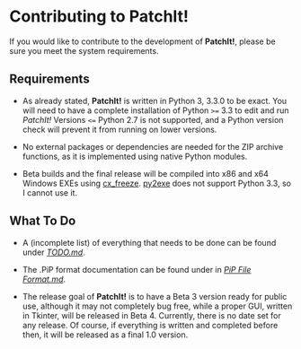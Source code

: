 Contributing to PatchIt!
========================

If you would like to contribute to the development of **PatchIt!**, please be sure you meet the system requirements.

Requirements
------------

* As already stated, **PatchIt!** is written in Python 3, 3.3.0 to be exact. You will need to have a complete installation of Python `>=` 3.3 to edit and run 
*PatchIt!* Versions `<=` Python 2.7 is not supported, and a Python version check will prevent it from running on lower versions.

* No external packages or dependencies are needed for the ZIP archive functions, as it is implemented using native Python modules.
* Beta builds and the final release will be compiled into x86 and x64 Windows EXEs using [cx_freeze](http://cx-freeze.sourceforge.net). [py2exe](
http://www.py2exe.org) does not support Python 3.3, so I cannot use it.

What To Do
-----------

* A (incomplete list) of everything that needs to be done can be found under [*TODO.md*](TODO.md).
 
* The .PiP format documentation can be found under in [*PiP File Format.md*](PiP%20File%20Format.md).

* The release goal of **PatchIt!** is to have a Beta 3 version ready for public use, although it may not completely bug free, while a proper GUI, written in Tkinter, will be released in Beta 4. Currently, there is no date set for any release. Of course, if everything is written and completed before then, it will be released as a final 1.0 version.
